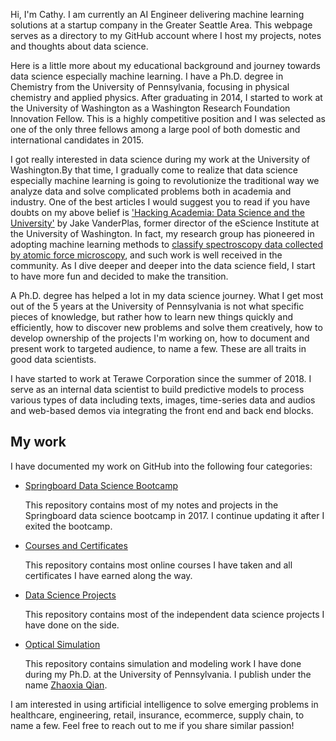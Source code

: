 Hi, I'm Cathy. I am currently an AI Engineer delivering machine learning solutions at a startup company in the Greater Seattle Area. This webpage serves as a directory to my GitHub account where I host my projects, notes and thoughts about data science.

Here is a little more about my educational background and journey towards data science especially machine learning.
I have a Ph.D. degree in Chemistry from the University of Pennsylvania, focusing in physical chemistry and applied physics. After graduating in 2014, I started to work at the University of Washington as a Washington Research Foundation Innovation Fellow. This is a highly competitive position and I was selected as one of the only three fellows among a large pool of both domestic and international candidates in 2015.

I got really interested in data science during my work at the University of Washington.By that time, I gradually come to realize that data science especially machine learning is going to revolutionize the traditional way we analyze data and solve complicated problems both in academia and industry. One of the best articles I would suggest you to read if you have doubts on my above belief is ['Hacking Academia: Data Science and the University'](https://jakevdp.github.io/blog/2014/08/22/hacking-academia/) by Jake VanderPlas, former director of the eScience Institute at the University of Washington. In fact, my research group has pioneered in adopting machine learning methods to [classify spectroscopy data collected by atomic force microscopy](https://pubs.acs.org/doi/abs/10.1021/acs.jcim.5b00722), and such work is well received in the community. As I dive deeper and deeper into the data science field, I start to have more fun and decided to make the transition.

A Ph.D. degree has helped a lot in my data science journey. What I get most out of the 5 years at the University of Pennsylvania is not what specific pieces of knowledge, but rather how to learn new things quickly and efficiently, how to discover new problems and solve them creatively, how to develop ownership of the projects I'm working on, how to document and present work to targeted audience, to name a few. These are all traits in good data scientists.

I have started to work at Terawe Corporation since the summer of 2018. I serve as an internal data scientist to build predictive models to process various types of data including texts, images, time-series data and audios and web-based demos via integrating the front end and back end blocks.

## My work
I have documented my work on GitHub into the following four categories:

- [Springboard Data Science Bootcamp](https://github.com/CathyQian/Springboard_Data_Science)
  
  This repository contains most of my notes and projects in the Springboard data science bootcamp in 2017. I continue updating it after I exited the bootcamp.
- [Courses and Certificates](https://github.com/CathyQian/Courses_and_Certificates)

  This repository contains most online courses I have taken and all certificates I have earned along the way.  
- [Data Science Projects](https://github.com/CathyQian/Data_Science_Projects)
  
  This repository contains most of the independent data science projects I have done on the side.
- [Optical Simulation](https://github.com/CathyQian/Raspberry_Simulation)
  
  This repository contains simulation and modeling work I have done during my Ph.D. at the University of Pennsylvania. I publish under the   name [Zhaoxia Qian](https://scholar.google.com/citations?user=LD8MNZoAAAAJ&hl=en).

I am interested in using artificial intelligence to solve emerging problems in healthcare, engineering, retail, insurance, ecommerce, supply chain, to name a few. Feel free to reach out to me if you share similar passion!
